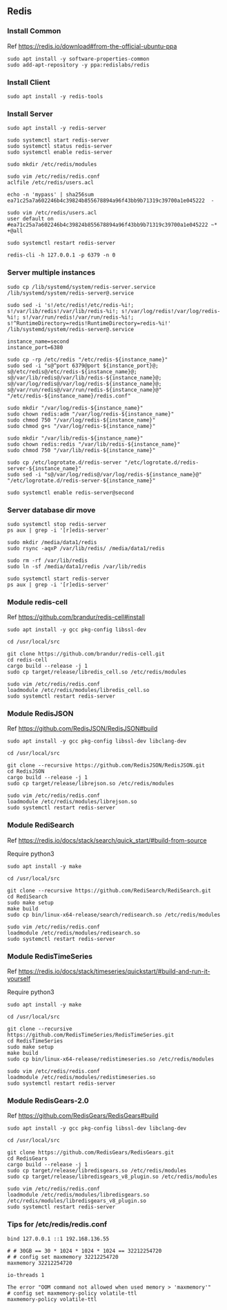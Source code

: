 ## Redis

### Install Common

Ref https://redis.io/download#from-the-official-ubuntu-ppa

```
sudo apt install -y software-properties-common
sudo add-apt-repository -y ppa:redislabs/redis
```

### Install Client

```
sudo apt install -y redis-tools
```

### Install Server

```
sudo apt install -y redis-server

sudo systemctl start redis-server
sudo systemctl status redis-server
sudo systemctl enable redis-server
```

```
sudo mkdir /etc/redis/modules

sudo vim /etc/redis/redis.conf
aclfile /etc/redis/users.acl

echo -n 'mypass' | sha256sum
ea71c25a7a602246b4c39824b855678894a96f43bb9b71319c39700a1e045222  -

sudo vim /etc/redis/users.acl
user default on #ea71c25a7a602246b4c39824b855678894a96f43bb9b71319c39700a1e045222 ~* +@all

sudo systemctl restart redis-server
```

```
redis-cli -h 127.0.0.1 -p 6379 -n 0
```

### Server multiple instances

```
sudo cp /lib/systemd/system/redis-server.service /lib/systemd/system/redis-server@.service

sudo sed -i 's!/etc/redis!/etc/redis-%i!; s!/var/lib/redis!/var/lib/redis-%i!; s!/var/log/redis!/var/log/redis-%i!; s!/var/run/redis!/var/run/redis-%i!; s!^RuntimeDirectory=redis!RuntimeDirectory=redis-%i!' /lib/systemd/system/redis-server@.service
```

```
instance_name=second
instance_port=6380

sudo cp -rp /etc/redis "/etc/redis-${instance_name}"
sudo sed -i "s@^port 6379@port ${instance_port}@; s@/etc/redis@/etc/redis-${instance_name}@; s@/var/lib/redis@/var/lib/redis-${instance_name}@; s@/var/log/redis@/var/log/redis-${instance_name}@; s@/var/run/redis@/var/run/redis-${instance_name}@" "/etc/redis-${instance_name}/redis.conf"

sudo mkdir "/var/log/redis-${instance_name}"
sudo chown redis:adm "/var/log/redis-${instance_name}"
sudo chmod 750 "/var/log/redis-${instance_name}"
sudo chmod g+s "/var/log/redis-${instance_name}"

sudo mkdir "/var/lib/redis-${instance_name}"
sudo chown redis:redis "/var/lib/redis-${instance_name}"
sudo chmod 750 "/var/lib/redis-${instance_name}"

sudo cp /etc/logrotate.d/redis-server "/etc/logrotate.d/redis-server-${instance_name}"
sudo sed -i "s@/var/log/redis@/var/log/redis-${instance_name}@" "/etc/logrotate.d/redis-server-${instance_name}"
```

```
sudo systemctl enable redis-server@second
```

### Server database dir move

```
sudo systemctl stop redis-server
ps aux | grep -i '[r]edis-server'

sudo mkdir /media/data1/redis
sudo rsync -aqxP /var/lib/redis/ /media/data1/redis

sudo rm -rf /var/lib/redis
sudo ln -sf /media/data1/redis /var/lib/redis

sudo systemctl start redis-server
ps aux | grep -i '[r]edis-server'
```

### Module redis-cell

Ref https://github.com/brandur/redis-cell#install

```
sudo apt install -y gcc pkg-config libssl-dev
```

```
cd /usr/local/src

git clone https://github.com/brandur/redis-cell.git
cd redis-cell
cargo build --release -j 1
sudo cp target/release/libredis_cell.so /etc/redis/modules
```

```
sudo vim /etc/redis/redis.conf
loadmodule /etc/redis/modules/libredis_cell.so
sudo systemctl restart redis-server
```

### Module RedisJSON

Ref https://github.com/RedisJSON/RedisJSON#build

```
sudo apt install -y gcc pkg-config libssl-dev libclang-dev
```

```
cd /usr/local/src

git clone --recursive https://github.com/RedisJSON/RedisJSON.git
cd RedisJSON
cargo build --release -j 1
sudo cp target/release/librejson.so /etc/redis/modules
```

```
sudo vim /etc/redis/redis.conf
loadmodule /etc/redis/modules/librejson.so
sudo systemctl restart redis-server
```

### Module RediSearch

Ref https://redis.io/docs/stack/search/quick_start/#build-from-source

Require python3

```
sudo apt install -y make
```

```
cd /usr/local/src

git clone --recursive https://github.com/RediSearch/RediSearch.git
cd RediSearch
sudo make setup
make build
sudo cp bin/linux-x64-release/search/redisearch.so /etc/redis/modules
```

```
sudo vim /etc/redis/redis.conf
loadmodule /etc/redis/modules/redisearch.so
sudo systemctl restart redis-server
```

### Module RedisTimeSeries

Ref https://redis.io/docs/stack/timeseries/quickstart/#build-and-run-it-yourself

Require python3

```
sudo apt install -y make
```

```
cd /usr/local/src

git clone --recursive https://github.com/RedisTimeSeries/RedisTimeSeries.git
cd RedisTimeSeries
sudo make setup
make build
sudo cp bin/linux-x64-release/redistimeseries.so /etc/redis/modules
```

```
sudo vim /etc/redis/redis.conf
loadmodule /etc/redis/modules/redistimeseries.so
sudo systemctl restart redis-server
```

### Module RedisGears-2.0

Ref https://github.com/RedisGears/RedisGears#build

```
sudo apt install -y gcc pkg-config libssl-dev libclang-dev
```

```
cd /usr/local/src

git clone https://github.com/RedisGears/RedisGears.git
cd RedisGears
cargo build --release -j 1
sudo cp target/release/libredisgears.so /etc/redis/modules
sudo cp target/release/libredisgears_v8_plugin.so /etc/redis/modules
```

```
sudo vim /etc/redis/redis.conf
loadmodule /etc/redis/modules/libredisgears.so /etc/redis/modules/libredisgears_v8_plugin.so
sudo systemctl restart redis-server
```

### Tips for /etc/redis/redis.conf

```
bind 127.0.0.1 ::1 192.168.136.55
```

```
# # 30GB == 30 * 1024 * 1024 * 1024 == 32212254720
# # config set maxmemory 32212254720
maxmemory 32212254720
```

```
io-threads 1
```

```
The error "OOM command not allowed when used memory > 'maxmemory'"
# config set maxmemory-policy volatile-ttl
maxmemory-policy volatile-ttl
```

